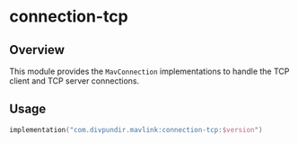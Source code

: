 # connection-tcp

## Overview

This module provides the `MavConnection` implementations to handle the TCP client and TCP server connections.

## Usage

```kotlin
implementation("com.divpundir.mavlink:connection-tcp:$version")
```
